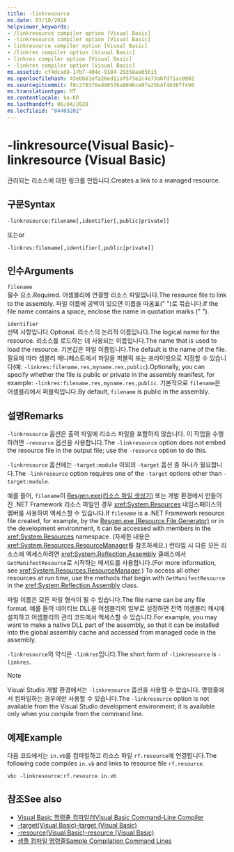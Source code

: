 ```yaml
---
title: -linkresource
ms.date: 03/10/2018
helpviewer_keywords:
- /linkresource compiler option [Visual Basic]
- -linkresource compiler option [Visual Basic]
- linkresource compiler option [Visual Basic]
- /linkres compiler option [Visual Basic]
- linkres compiler option [Visual Basic]
- -linkres compiler option [Visual Basic]
ms.assetid: cf4dcad8-17b7-404c-9184-29358aa05b15
ms.openlocfilehash: 43ebb61efa26ed11af573e2c4e73a6fd71ac0902
ms.sourcegitcommit: f8c270376ed905f6a8896ce0fe25b4f4b38ff498
ms.translationtype: HT
ms.contentlocale: ko-KR
ms.lasthandoff: 06/04/2020
ms.locfileid: "84403202"
---
```

# <a name="-linkresource-visual-basic"></a><span data-ttu-id="be208-102">-linkresource(Visual Basic)</span><span class="sxs-lookup"><span data-stu-id="be208-102">-linkresource (Visual Basic)</span></span>
<span data-ttu-id="be208-103">관리되는 리소스에 대한 링크를 만듭니다.</span><span class="sxs-lookup"><span data-stu-id="be208-103">Creates a link to a managed resource.</span></span>  
  
## <a name="syntax"></a><span data-ttu-id="be208-104">구문</span><span class="sxs-lookup"><span data-stu-id="be208-104">Syntax</span></span>  
  
```console  
-linkresource:filename[,identifier[,public|private]]  
```

<span data-ttu-id="be208-105">또는</span><span class="sxs-lookup"><span data-stu-id="be208-105">or</span></span>  

```console
-linkres:filename[,identifier[,public|private]]  
```  
  
## <a name="arguments"></a><span data-ttu-id="be208-106">인수</span><span class="sxs-lookup"><span data-stu-id="be208-106">Arguments</span></span>  
 `filename`  
 <span data-ttu-id="be208-107">필수 요소.</span><span class="sxs-lookup"><span data-stu-id="be208-107">Required.</span></span> <span data-ttu-id="be208-108">어셈블리에 연결할 리소스 파일입니다.</span><span class="sxs-lookup"><span data-stu-id="be208-108">The resource file to link to the assembly.</span></span> <span data-ttu-id="be208-109">파일 이름에 공백이 있으면 이름을 따옴표(" ")로 묶습니다.</span><span class="sxs-lookup"><span data-stu-id="be208-109">If the file name contains a space, enclose the name in quotation marks (" ").</span></span>  
  
 `identifier`  
 <span data-ttu-id="be208-110">선택 사항입니다.</span><span class="sxs-lookup"><span data-stu-id="be208-110">Optional.</span></span> <span data-ttu-id="be208-111">리소스의 논리적 이름입니다.</span><span class="sxs-lookup"><span data-stu-id="be208-111">The logical name for the resource.</span></span> <span data-ttu-id="be208-112">리소스를 로드하는 데 사용되는 이름입니다.</span><span class="sxs-lookup"><span data-stu-id="be208-112">The name that is used to load the resource.</span></span> <span data-ttu-id="be208-113">기본값은 파일 이름입니다.</span><span class="sxs-lookup"><span data-stu-id="be208-113">The default is the name of the file.</span></span> <span data-ttu-id="be208-114">필요에 따라 셈블리 매니페스트에서 파일을 퍼블릭 또는 프라이빗으로 지정할 수 있습니다(예: `-linkres:filename.res,myname.res,public`).</span><span class="sxs-lookup"><span data-stu-id="be208-114">Optionally, you can specify whether the file is public or private in the assembly manifest, for example: `-linkres:filename.res,myname.res,public`.</span></span> <span data-ttu-id="be208-115">기본적으로 `filename`은 어셈블리에서 퍼블릭입니다.</span><span class="sxs-lookup"><span data-stu-id="be208-115">By default, `filename` is public in the assembly.</span></span>  
  
## <a name="remarks"></a><span data-ttu-id="be208-116">설명</span><span class="sxs-lookup"><span data-stu-id="be208-116">Remarks</span></span>  
 <span data-ttu-id="be208-117">`-linkresource` 옵션은 출력 파일에 리소스 파일을 포함하지 않습니다. 이 작업을 수행하려면 `-resource` 옵션을 사용합니다.</span><span class="sxs-lookup"><span data-stu-id="be208-117">The `-linkresource` option does not embed the resource file in the output file; use the `-resource` option to do this.</span></span>  
  
 <span data-ttu-id="be208-118">`-linkresource` 옵션에는 `-target:module` 이외의 `-target` 옵션 중 하나가 필요합니다.</span><span class="sxs-lookup"><span data-stu-id="be208-118">The `-linkresource` option requires one of the `-target` options other than `-target:module`.</span></span>  
  
 <span data-ttu-id="be208-119">예를 들어, `filename`이 [Resgen.exe(리소스 파일 생성기)](../../../framework/tools/resgen-exe-resource-file-generator.md) 또는 개발 환경에서 만들어진 .NET Framework 리소스 파일인 경우 <xref:System.Resources> 네임스페이스의 멤버를 사용하여 액세스할 수 있습니다.</span><span class="sxs-lookup"><span data-stu-id="be208-119">If `filename` is a .NET Framework resource file created, for example, by the [Resgen.exe (Resource File Generator)](../../../framework/tools/resgen-exe-resource-file-generator.md) or in the development environment, it can be accessed with members in the <xref:System.Resources> namespace.</span></span> <span data-ttu-id="be208-120">(자세한 내용은 <xref:System.Resources.ResourceManager>를 참조하세요.) 런타임 시 다른 모든 리소스에 액세스하려면 <xref:System.Reflection.Assembly> 클래스에서 `GetManifestResource`로 시작하는 메서드를 사용합니다.</span><span class="sxs-lookup"><span data-stu-id="be208-120">(For more information, see <xref:System.Resources.ResourceManager>.) To access all other resources at run time, use the methods that begin with `GetManifestResource` in the <xref:System.Reflection.Assembly> class.</span></span>  
  
 <span data-ttu-id="be208-121">파일 이름은 모든 파일 형식이 될 수 있습니다.</span><span class="sxs-lookup"><span data-stu-id="be208-121">The file name can be any file format.</span></span> <span data-ttu-id="be208-122">예를 들어 네이티브 DLL을 어셈블리의 일부로 설정하면 전역 어셈블리 캐시에 설치하고 어셈블리의 관리 코드에서 액세스할 수 있습니다.</span><span class="sxs-lookup"><span data-stu-id="be208-122">For example, you may want to make a native DLL part of the assembly, so that it can be installed into the global assembly cache and accessed from managed code in the assembly.</span></span>  
  
 <span data-ttu-id="be208-123">`-linkresource`의 약식은 `-linkres`입니다.</span><span class="sxs-lookup"><span data-stu-id="be208-123">The short form of `-linkresource` is `-linkres`.</span></span>  
  
> [!NOTE]
> <span data-ttu-id="be208-124">Visual Studio 개발 환경에서는 `-linkresource` 옵션을 사용할 수 없습니다. 명령줄에서 컴파일하는 경우에만 사용할 수 있습니다.</span><span class="sxs-lookup"><span data-stu-id="be208-124">The `-linkresource` option is not available from the Visual Studio development environment; it is available only when you compile from the command line.</span></span>  
  
## <a name="example"></a><span data-ttu-id="be208-125">예제</span><span class="sxs-lookup"><span data-stu-id="be208-125">Example</span></span>  
 <span data-ttu-id="be208-126">다음 코드에서는 `in.vb`를 컴파일하고 리소스 파일 `rf.resource`에 연결합니다.</span><span class="sxs-lookup"><span data-stu-id="be208-126">The following code compiles `in.vb` and links to resource file `rf.resource`.</span></span>  
  
```console  
vbc -linkresource:rf.resource in.vb  
```  
  
## <a name="see-also"></a><span data-ttu-id="be208-127">참조</span><span class="sxs-lookup"><span data-stu-id="be208-127">See also</span></span>

- [<span data-ttu-id="be208-128">Visual Basic 명령줄 컴파일러</span><span class="sxs-lookup"><span data-stu-id="be208-128">Visual Basic Command-Line Compiler</span></span>](index.md)
- [<span data-ttu-id="be208-129">-target(Visual Basic)</span><span class="sxs-lookup"><span data-stu-id="be208-129">-target (Visual Basic)</span></span>](target.md)
- [<span data-ttu-id="be208-130">-resource(Visual Basic)</span><span class="sxs-lookup"><span data-stu-id="be208-130">-resource (Visual Basic)</span></span>](resource.md)
- [<span data-ttu-id="be208-131">샘플 컴파일 명령줄</span><span class="sxs-lookup"><span data-stu-id="be208-131">Sample Compilation Command Lines</span></span>](sample-compilation-command-lines.md)
